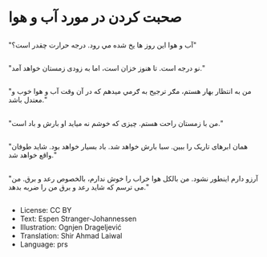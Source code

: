 # صحبت کردن در مورد آب و هوا

##
"آب و هوا اين روز ها يخ شده مي رود. درجه حرارت چقدر است؟"

##
"نو درجه است. تا هنوز خزان است، اما به زودی زمستان خواهد آمد."

##
"من به انتظار بهار هستم، مګر ترجیح به ګرمي میدهم که در آن وقت آب و هوا خوب و معتدل باشد."

##
"من با زمستان راحت هستم. چیزی که خوشم نه میاید او بارش و باد است."

##
"همان ابرهای تاریک را ببين. سبا بارش خواهد شد. باد بسیار خواهد بود. شايد طوفان واقع خواهد شد."

##
"آرزو دارم اینطور نشود. من بالکل هوا خراب را خوش ندارم، بالخصوص رعد و برق. من می ترسم که شاید رعد و برق من را ضربه بدهد."

##
* License: CC BY
* Text: Espen Stranger-Johannessen
* Illustration: Ognjen Drageljević
* Translation: Shir Ahmad Laiwal
* Language: prs
